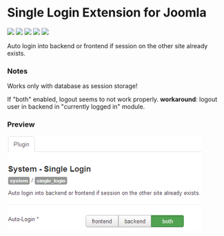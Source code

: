 # Single Login Extension for Joomla

![](https://img.shields.io/static/v1?label=Joomla&message=3.X&style=flat&logo=joomla&logoColor=orange&color=blue)
![](https://img.shields.io/github/release/z-index-net/joomla-plugin-system-single-login.svg)
![](https://img.shields.io/github/downloads/z-index-net/joomla-plugin-system-single-login/total.svg)
![](https://img.shields.io/badge/Maintained%3F-no-red.svg)
![](https://img.shields.io/github/license/z-index-net/joomla-plugin-system-single-login.svg)

Auto login into backend or frontend if session on the other site already exists.

### Notes
Works only with database as session storage!

If "both" enabled, logout seems to not work properly. **workaround**: logout user in backend in "currently logged in" module.

### Preview

![Screenshot](./screenshots/plg_system_single_login.png?raw=true)

